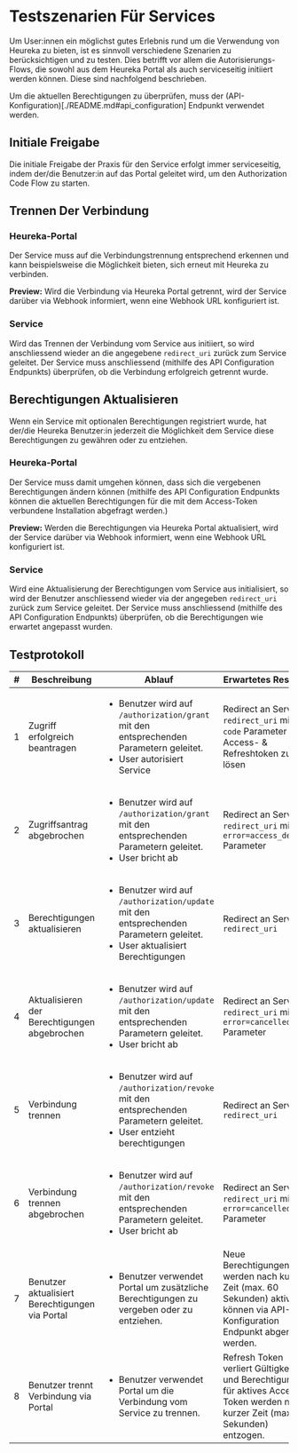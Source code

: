 # Testszenarien Für Services

Um User:innen ein möglichst gutes Erlebnis rund um die Verwendung von Heureka zu bieten, ist es sinnvoll verschiedene Szenarien zu berücksichtigen und zu testen.
Dies betrifft vor allem die Autorisierungs-Flows, die sowohl aus dem Heureka Portal als auch serviceseitig initiiert werden können.
Diese sind nachfolgend beschrieben.

Um die aktuellen Berechtigungen zu überprüfen, muss der (API-Konfiguration)[./README.md#api_configuration] Endpunkt verwendet werden.

## Initiale Freigabe

Die initiale Freigabe der Praxis für den Service erfolgt immer serviceseitig, indem der/die Benutzer:in auf das Portal geleitet wird, um den Authorization Code Flow zu starten. 

## Trennen Der Verbindung

### Heureka-Portal

Der Service muss auf die Verbindungstrennung entsprechend erkennen und kann beispielsweise die Möglichkeit bieten, sich erneut mit Heureka zu verbinden.

**Preview:** Wird die Verbindung via Heureka Portal getrennt, wird der Service darüber via Webhook informiert, wenn eine Webhook URL konfiguriert ist.

### Service

Wird das Trennen der Verbindung vom Service aus initiiert, so wird anschliessend wieder an die angegebene `redirect_uri` zurück zum Service geleitet. Der Service muss anschliessend (mithilfe des API Configuration Endpunkts) überprüfen, ob die Verbindung erfolgreich getrennt wurde.

## Berechtigungen Aktualisieren

Wenn ein Service mit optionalen Berechtigungen registriert wurde, hat der/die Heureka Benutzer:in jederzeit die Möglichkeit dem Service diese Berechtigungen zu gewähren oder zu entziehen. 

### Heureka-Portal

Der Service muss damit umgehen können, dass sich die vergebenen Berechtigungen ändern können (mithilfe des API Configuration Endpunkts können die aktuellen Berechtigungen für die mit dem Access-Token verbundene Installation abgefragt werden.)

**Preview:** Werden die Berechtigungen via Heureka Portal aktualisiert, wird der Service darüber via Webhook informiert, wenn eine Webhook URL konfiguriert ist.

### Service

Wird eine Aktualisierung der Berechtigungen vom Service aus initialisiert, so wird der Benutzer anschliessend wieder via der angegeben `redirect_uri` zurück zum Service geleitet. Der Service muss anschliessend (mithilfe des API Configuration Endpunkts) überprüfen, ob die Berechtigungen wie erwartet angepasst wurden.

## Testprotokoll
| # | Beschreibung                                    | Ablauf                                                                                                                                           | Erwartetes Resultat                                                                                                                |
|---|-------------------------------------------------|--------------------------------------------------------------------------------------------------------------------------------------------------|------------------------------------------------------------------------------------------------------------------------------------|
| 1 | Zugriff erfolgreich beantragen                  | <ul><li>Benutzer wird auf `/authorization/grant` mit den entsprechenden Parametern geleitet.</li><li>User autorisiert Service</li></ul>          | Redirect an Service `redirect_uri` mit `code` Parameter um Access- & Refreshtoken zu lösen                                         |
| 2 | Zugriffsantrag abgebrochen                      | <ul><li>Benutzer wird auf `/authorization/grant` mit den entsprechenden Parametern geleitet.</li><li>User bricht ab</li></ul>                    | Redirect an Service `redirect_uri` mit `error=access_denied` Parameter                                                             |
| 3 | Berechtigungen aktualisieren                    | <ul><li>Benutzer wird auf `/authorization/update` mit den entsprechenden Parametern geleitet.</li><li>User aktualisiert Berechtigungen</li></ul> | Redirect an Service `redirect_uri`                                                                                                 |
| 4 | Aktualisieren der Berechtigungen abgebrochen    | <ul><li>Benutzer wird auf `/authorization/update` mit den entsprechenden Parametern geleitet.</li><li>User bricht ab</li></ul>                   | Redirect an Service `redirect_uri` mit `error=cancelled` Parameter                                                                 |
| 5 | Verbindung trennen                              | <ul><li>Benutzer wird auf `/authorization/revoke` mit den entsprechenden Parametern geleitet.</li><li>User entzieht berechtigungen</li></ul>     | Redirect an Service `redirect_uri`                                                                                                 |
| 6 | Verbindung trennen abgebrochen                  | <ul><li>Benutzer wird auf `/authorization/revoke` mit den entsprechenden Parametern geleitet.</li><li>User bricht ab</li></ul>                   | Redirect an Service `redirect_uri` mit `error=cancelled` Parameter                                                                 |
| 7 | Benutzer aktualisiert Berechtigungen via Portal | <ul><li>Benutzer verwendet Portal um zusätzliche Berechtigungen zu vergeben oder zu entziehen.</li></ul>                                         | Neue Berechtigungen werden nach kurzer Zeit (max. 60 Sekunden) aktiv und können via API-Konfiguration Endpunkt abgerufen werden.   |
| 8 | Benutzer trennt Verbindung via Portal           | <ul><li>Benutzer verwendet Portal um die Verbindung vom Service zu trennen.</li></ul>                                                            | Refresh Token verliert Gültigkeit und Berechtigungen für aktives Access Token werden nach kurzer Zeit (max. 60 Sekunden) entzogen. |

